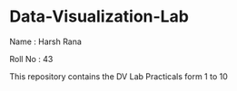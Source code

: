 # Data-Visualization-Lab

Name : Harsh Rana

Roll No : 43

This repository contains the DV Lab Practicals form 1 to 10
